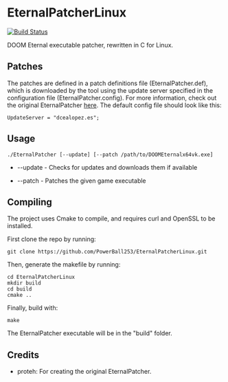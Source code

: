 # EternalPatcherLinux
[![Build Status](https://www.travis-ci.com/PowerBall253/EternalPatcherLinux.svg?branch=main)](https://www.travis-ci.com/PowerBall253/EternalPatcherLinux)

DOOM Eternal executable patcher, rewritten in C for Linux. 

## Patches
The patches are defined in a patch definitions file (EternalPatcher.def), which is downloaded by the tool using the update server specified in the configuration file (EternalPatcher.config). For more information, check out the original EternalPatcher [here](https://github.com/dcealopez/EternalPatcher). The default config file should look like this:
```
UpdateServer = "dcealopez.es";
```

## Usage
```
./EternalPatcher [--update] [--patch /path/to/DOOMEternalx64vk.exe]
```
* --update - Checks for updates and downloads them if available

* --patch - Patches the given game executable

## Compiling
The project uses Cmake to compile, and requires curl and OpenSSL to be installed.

First clone the repo by running:

```
git clone https://github.com/PowerBall253/EternalPatcherLinux.git
```

Then, generate the makefile by running:
```
cd EternalPatcherLinux
mkdir build
cd build
cmake ..
```

Finally, build with:
```
make
```

The EternalPatcher executable will be in the "build" folder.

## Credits
* proteh: For creating the original EternalPatcher.
